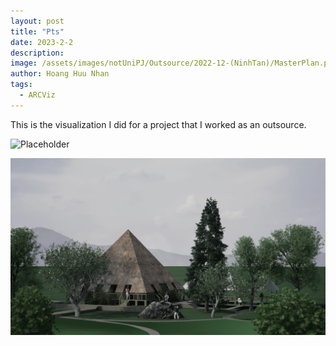 ```yaml
---
layout: post
title: "Pts"
date: 2023-2-2
description: 
image: /assets/images/notUniPJ/Outsource/2022-12-(NinhTan)/MasterPlan.png
author: Hoang Huu Nhan
tags: 
  - ARCViz
---
```

This is the visualization I did for a project that I worked as an outsource.

![Placeholder](/assets/images/notUniPJ/Outsource/2022-12-(NinhTan)/MasterPlan.png)

![Placeholder](/assets/images/notUniPJ/Outsource/2022-12-(NinhTan)/Render.png)